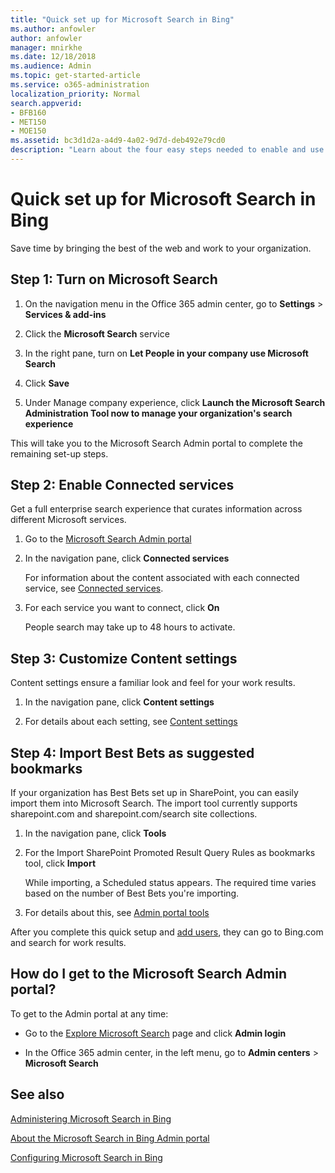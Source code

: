 ```yaml
---
title: "Quick set up for Microsoft Search in Bing"
ms.author: anfowler
author: anfowler
manager: mnirkhe
ms.date: 12/18/2018
ms.audience: Admin
ms.topic: get-started-article
ms.service: o365-administration
localization_priority: Normal
search.appverid:
- BFB160
- MET150
- MOE150
ms.assetid: bc3d1d2a-a4d9-4a02-9d7d-deb492e79cd0
description: "Learn about the four easy steps needed to enable and use Microsoft Search in Bing."
---
```


# Quick set up for Microsoft Search in Bing

Save time by bringing the best of the web and work to your organization.
  
## Step 1: Turn on Microsoft Search

1. On the navigation menu in the Office 365 admin center, go to **Settings** \> **Services &amp; add-ins**
    
2. Click the **Microsoft Search** service 
    
3. In the right pane, turn on **Let People in your company use Microsoft Search**
    
4. Click **Save**
    
5. Under Manage company experience, click **Launch the Microsoft Search Administration Tool now to manage your organization's search experience**
  
This will take you to the Microsoft Search Admin portal to complete the remaining set-up steps.
    
## Step 2: Enable Connected services

Get a full enterprise search experience that curates information across different Microsoft services.
  
1. Go to the [Microsoft Search Admin portal](https://go.microsoft.com/fwlink/?linkid=856439)
    
2. In the navigation pane, click **Connected services**
    
    For information about the content associated with each connected service, see [Connected services](../overview/connected-services.md).
    
3. For each service you want to connect, click **On**
    
    People search may take up to 48 hours to activate.
    
## Step 3: Customize Content settings

Content settings ensure a familiar look and feel for your work results. 
  
1. In the navigation pane, click **Content settings**
    
2. For details about each setting, see [Content settings](content-settings.md)
    
## Step 4: Import Best Bets as suggested bookmarks

If your organization has Best Bets set up in SharePoint, you can easily import them into Microsoft Search. The import tool currently supports sharepoint.com and sharepoint.com/search site collections. 
  
1. In the navigation pane, click **Tools**
    
2. For the Import SharePoint Promoted Result Query Rules as bookmarks tool, click **Import**
    
    While importing, a Scheduled status appears. The required time varies based on the number of Best Bets you're importing.
    
3. For details about this, see [Admin portal tools](admin-portal-tools.md)
    
After you complete this quick setup and [add users](add-users.md), they can go to Bing.com and search for work results. 
  
## How do I get to the Microsoft Search Admin portal?

To get to the Admin portal at any time:
  
- Go to the [Explore Microsoft Search](https://go.microsoft.com/fwlink/?linkid=2017806) page and click **Admin login**
    
- In the Office 365 admin center, in the left menu, go to **Admin centers** \> **Microsoft Search**
    
## See also

[Administering Microsoft Search in Bing](https://support.office.com/article/58cb3d89-b46c-45c1-91a2-21b81c1f0c33.aspx)
  
[About the Microsoft Search in Bing Admin portal](../overview/about-the-admin-portal.md)
  
[Configuring Microsoft Search in Bing](set-up-microsoft-search.md)
  

